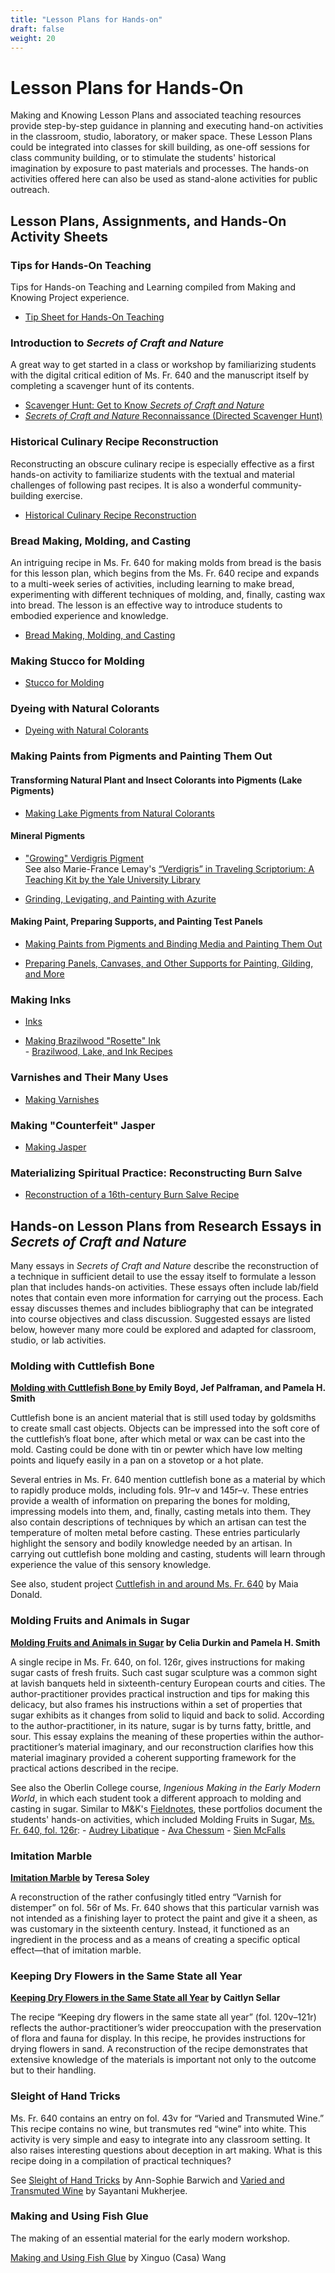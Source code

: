 ```yaml
---
title: "Lesson Plans for Hands-on"
draft: false
weight: 20
---
```


# Lesson Plans for Hands-On
Making and Knowing Lesson Plans and associated teaching resources provide step-by-step guidance in planning and executing hand-on activities in the classroom, studio, laboratory, or maker space. These Lesson Plans could be integrated into classes for skill building, as one-off sessions for class community building, or to stimulate the students' historical imagination by exposure to past materials and processes. The hands-on activities offered here can also be used as stand-alone activities for public outreach. 

## Lesson Plans, Assignments, and Hands-On Activity Sheets

### Tips for Hands-On Teaching
Tips for Hands-on Teaching and Learning compiled from Making and Knowing Project experience.

- [Tip Sheet for Hands-On Teaching](/resources/activity-sheets/activitysheet_tips-for-instructors/)

### Introduction to *Secrets of Craft and Nature*
A great way to get started in a class or workshop by familiarizing students with the digital critical edition of Ms. Fr. 640 and the manuscript itself by completing a scavenger hunt of its contents.
- [Scavenger Hunt: Get to Know *Secrets of Craft and Nature*](/resources/activity-sheets/scavenger-hunt_secrets-of-craft/)
- [*Secrets of Craft and Nature* Reconnaissance (Directed Scavenger Hunt)](/resources/activity-sheets/scavenger-hunt-2/) 
     
### Historical Culinary Recipe Reconstruction
Reconstructing an obscure culinary recipe is especially effective as a first hands-on activity to familiarize students with the textual and material challenges of following past recipes. It is also a wonderful community-building exercise.
- [Historical Culinary Recipe Reconstruction](/resources/activity-sheets/activitysheet_hcr-instructor/)
  
### Bread Making, Molding, and Casting
An intriguing recipe in Ms. Fr. 640 for making molds from bread is the basis for this lesson plan, which begins from the Ms. Fr. 640 recipe and expands to a multi-week series of activities, including learning to make bread, experimenting with different techniques of molding, and, finally, casting wax into bread. The lesson is an effective way to introduce students to embodied experience and knowledge.  
- [Bread Making, Molding, and Casting](/resources/activity-sheets/breadmolding_resources-for-the-instructor/)
  
### Making Stucco for Molding
- [Stucco for Molding](/resources/activity-sheets/activitysheet_stucco/)
  
### Dyeing with Natural Colorants
- [Dyeing with Natural Colorants](/resources/activity-sheets/activitysheet_dyeing/)
  
### Making Paints from Pigments and Painting Them Out
#### Transforming Natural Plant and Insect Colorants into Pigments (Lake Pigments)
- [Making Lake Pigments from Natural Colorants](/resources/activity-sheets/activitysheet_lake-pigments/)
#### Mineral Pigments
- ["Growing" Verdigris Pigment](/resources/activity-sheets/verdigris-assignment/)<br>See also Marie-France Lemay's [“Verdigris” in Traveling Scriptorium: A Teaching Kit by the Yale University Library](https://travelingscriptorium.com/2013/01/17/verdigris/)

- [Grinding, Levigating, and Painting with Azurite](/resources/activity-sheets/azurite-assignment/)
#### Making Paint, Preparing Supports, and Painting Test Panels
- [Making Paints from Pigments and Binding Media and Painting Them Out](/resources/activity-sheets/activitysheet_paintingpigments/)

- [Preparing Panels, Canvases, and Other Supports for Painting, Gilding, and More](/resources/activity-sheets/activitysheet_supportsurfaces/)
### Making Inks
- [Inks](/resources/activity-sheets/activitysheet_inks/)
  
- [Making Brazilwood "Rosette" Ink](/documents/pdf/2021_Lemay_Ink-Making-rosette-ink-rev.pdf)<br>
      - [Brazilwood, Lake, and Ink Recipes](/documents/pdf/2021_Lemay_Brazilwood-Ink-Lake-Recipes.pdf)
### Varnishes and Their Many Uses
- [Making Varnishes](/resources/activity-sheets/activitysheet_varnishes/)
### Making "Counterfeit" Jasper
- [Making Jasper](/resources/activity-sheets/activitysheet_jasper/)
### Materializing Spiritual Practice: Reconstructing Burn Salve 
- [Reconstruction of a 16th-century Burn Salve Recipe](/resources/activity-sheets/burnsalve/)


## Hands-on Lesson Plans from Research Essays in *Secrets of Craft and Nature*
Many essays in *Secrets of Craft and Nature* describe the reconstruction of a technique in sufficient detail to use the essay itself to formulate a lesson plan that includes hands-on activities. These essays often include lab/field notes that contain even more information for carrying out the process. Each essay discusses themes and includes bibliography that can be integrated into course objectives and class discussion. Suggested essays are listed below, however many more could be explored and adapted for classroom, studio, or lab activities.

### Molding with Cuttlefish Bone
**[Molding with Cuttlefish Bone ](https://edition640.makingandknowing.org/#/essays/ann_506_ad_20)by Emily Boyd, Jef Palframan, and Pamela H. Smith**

Cuttlefish bone is an ancient material that is still used today by goldsmiths to create small cast objects. Objects can be impressed into the soft core of the cuttlefish’s float bone, after which metal or wax can be cast into the mold. Casting could be done with tin or pewter which have low melting points and liquefy easily in a pan on a stovetop or a hot plate. 

Several entries in Ms. Fr. 640 mention cuttlefish bone as a material by which to rapidly produce molds, including fols. 91r–v and 145r–v. These entries provide a wealth of information on preparing the bones for molding, impressing models into them, and, finally, casting metals into them. They also contain descriptions of techniques by which an artisan can test the temperature of molten metal before casting. These entries particularly highlight the sensory and bodily knowledge needed by an artisan. In carrying out cuttlefish bone molding and casting, students will learn through experience the value of this sensory knowledge.

See also, student project [Cuttlefish in and around Ms. Fr. 640](/resources/student-projects/sp22_donald_maia_final-project_cuttlebone/) by Maia Donald.

### Molding Fruits and Animals in Sugar
**[Molding Fruits and Animals in Sugar](https://edition640.makingandknowing.org/#/essays/ann_017_sp_15) by Celia Durkin and Pamela H. Smith**

A single recipe in Ms. Fr. 640, on fol. 126r, gives instructions for making sugar casts of fresh fruits. Such cast sugar sculpture was a common sight at lavish banquets held in sixteenth-century European courts and cities. The author-practitioner provides practical instruction and tips for making this delicacy, but also frames his instructions within a set of properties that sugar exhibits as it changes from solid to liquid and back to solid. According to the author-practitioner, in its nature, sugar is by turns fatty, brittle, and sour. This essay explains the meaning of these properties within the author-practitioner’s material imaginary, and our reconstruction clarifies how this material imaginary provided a coherent supporting framework for the practical actions described in the recipe.

See also the Oberlin College course, *Ingenious Making in the Early Modern World*, in which each student took a different approach to molding and casting in sugar. Similar to M&K's [Fieldnotes](https://fieldnotes.makingandknowing.org/), these portfolios document the students' hands-on activities, which included Molding Fruits in Sugar, [Ms. Fr. 640, fol. 126r](https://edition640.makingandknowing.org/#/folios/126r/f/126r/tl):
     - [Audrey Libatique](https://oberlin.digication.com/audrey-libatique-ingenious-making/home)
     - [Ava Chessum](https://oberlin.digication.com/audrey-libatique-ingenious-making/home)
     - [Sien McFalls](https://oberlin.digication.com/sien-mcfalls-journal-arth295/home)

### Imitation Marble
**[Imitation Marble](https://edition640.makingandknowing.org/#/essays/ann_040_sp_16) by Teresa Soley**

A reconstruction of the rather confusingly titled entry “Varnish for distemper” on fol. 56r of Ms. Fr. 640 shows that this particular varnish was not intended as a finishing layer to protect the paint and give it a sheen, as was customary in the sixteenth century. Instead, it functioned as an ingredient in the process and as a means of creating a specific optical effect—that of imitation marble.

### Keeping Dry Flowers in the Same State all Year 
**[Keeping Dry Flowers in the Same State all Year](https://edition640.makingandknowing.org/#/essays/ann_049_fa_16) by Caitlyn Sellar**

The recipe “Keeping dry flowers in the same state all year” (fol. 120v–121r) reflects the author-practitioner’s wider preoccupation with the preservation of flora and fauna for display. In this recipe, he provides instructions for drying flowers in sand. A reconstruction of the recipe demonstrates that extensive knowledge of the materials is important not only to the outcome but to their handling. 

### Sleight of Hand Tricks
Ms. Fr. 640 contains an entry on fol. 43v for “Varied and Transmuted Wine.” This recipe contains no wine, but transmutes red “wine” into white. This activity is very simple and easy to integrate into any classroom setting. It also raises interesting questions about deception in art making. What is this recipe doing in a compilation of practical techniques?

See [Sleight of Hand Tricks](https://edition640.makingandknowing.org/#/essays/ann_043_sp_16) by Ann-Sophie Barwich and [Varied and Transmuted Wine](https://edition640.makingandknowing.org/#/essays/ann_512_ad_20) by Sayantani Mukherjee.

### Making and Using Fish Glue
The making of an essential material for the early modern workshop.

[Making and Using Fish Glue](https://edition640.makingandknowing.org/#/essays/ann_056_sp_17) by Xinguo (Casa) Wang
